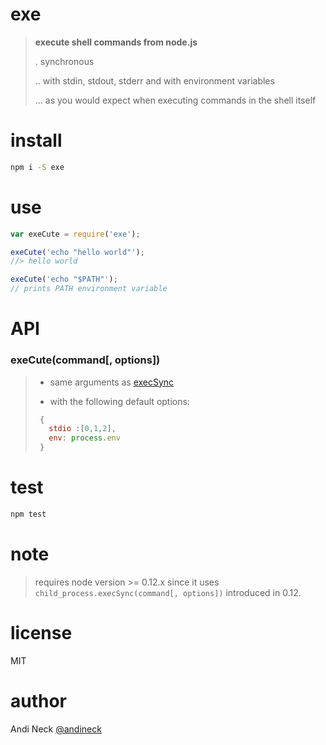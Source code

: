 # exe

> **execute shell commands from node.js**
>
> . synchronous
>
> .. with stdin, stdout, stderr and with environment variables
>
> ... as you would expect when executing commands in the shell itself


# install

```sh
npm i -S exe
```

# use

```js
var exeCute = require('exe');

exeCute('echo "hello world"');
//> hello world

exeCute('echo "$PATH"');
// prints PATH environment variable

```

# API

### exeCute(command[, options])

> - same arguments as [execSync](https://nodejs.org/api/child_process.html#child_process_child_process_execsync_command_options)
>
> - with the following default options:
>
> ```js
>  {
>    stdio :[0,1,2],
>    env: process.env
>  }
>  ```


# test
```sh
npm test
```


# note
> requires node version >= 0.12.x since it uses `child_process.execSync(command[, options])` introduced in 0.12.

# license
MIT

# author
Andi Neck [@andineck](https://twitter.com/andineck)